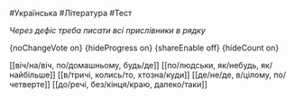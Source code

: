 #Українська #Література #Тест

*Через дефіс треба писати всі прислівники в рядку*

{noChangeVote on}
{hideProgress on}
{shareEnable off}
{hideCount on}

[[віч/на/віч, по/домашньому, будь/де]]
[[по/людськи, як/небудь, як/найбільше]]
[[в/тричі, колись/то, хтозна/куди]]
[[де/не/де, в/цілому, по/четверте]]
[[до/речі, без/кінця/краю, далеко/таки]]
